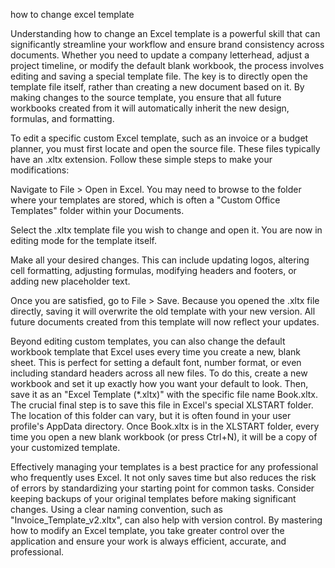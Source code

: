 how to change excel template


Understanding how to change an Excel template is a powerful skill that can significantly streamline your workflow and ensure brand consistency across documents. Whether you need to update a company letterhead, adjust a project timeline, or modify the default blank workbook, the process involves editing and saving a special template file. The key is to directly open the template file itself, rather than creating a new document based on it. By making changes to the source template, you ensure that all future workbooks created from it will automatically inherit the new design, formulas, and formatting.



To edit a specific custom Excel template, such as an invoice or a budget planner, you must first locate and open the source file. These files typically have an .xltx extension. Follow these simple steps to make your modifications:




    
Navigate to File > Open in Excel. You may need to browse to the folder where your templates are stored, which is often a \"Custom Office Templates\" folder within your Documents.

    
Select the .xltx template file you wish to change and open it. You are now in editing mode for the template itself.

    
Make all your desired changes. This can include updating logos, altering cell formatting, adjusting formulas, modifying headers and footers, or adding new placeholder text.

    
Once you are satisfied, go to File > Save. Because you opened the .xltx file directly, saving it will overwrite the old template with your new version. All future documents created from this template will now reflect your updates.





Beyond editing custom templates, you can also change the default workbook template that Excel uses every time you create a new, blank sheet. This is perfect for setting a default font, number format, or even including standard headers across all new files. To do this, create a new workbook and set it up exactly how you want your default to look. Then, save it as an \"Excel Template (*.xltx)\" with the specific file name Book.xltx. The crucial final step is to save this file in Excel's special XLSTART folder. The location of this folder can vary, but it is often found in your user profile's AppData directory. Once Book.xltx is in the XLSTART folder, every time you open a new blank workbook (or press Ctrl+N), it will be a copy of your customized template.



Effectively managing your templates is a best practice for any professional who frequently uses Excel. It not only saves time but also reduces the risk of errors by standardizing your starting point for common tasks. Consider keeping backups of your original templates before making significant changes. Using a clear naming convention, such as \"Invoice_Template_v2.xltx\", can also help with version control. By mastering how to modify an Excel template, you take greater control over the application and ensure your work is always efficient, accurate, and professional.
